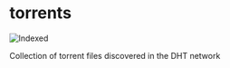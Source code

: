 torrents 
========
![Indexed](https://img.shields.io/badge/indexed-90278-blue)

Collection of torrent files discovered in the DHT network
